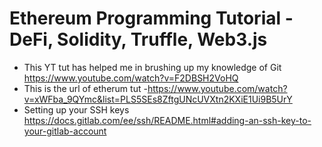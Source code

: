 # Ethereum Programming Tutorial - DeFi, Solidity, Truffle, Web3.js
- This YT tut has helped me in brushing up my knowledge of Git https://www.youtube.com/watch?v=F2DBSH2VoHQ
- This is the url of etherum tut -https://www.youtube.com/watch?v=xWFba_9QYmc&list=PLS5SEs8ZftgUNcUVXtn2KXiE1Ui9B5UrY
- Setting up your SSH keys https://docs.gitlab.com/ee/ssh/README.html#adding-an-ssh-key-to-your-gitlab-account
